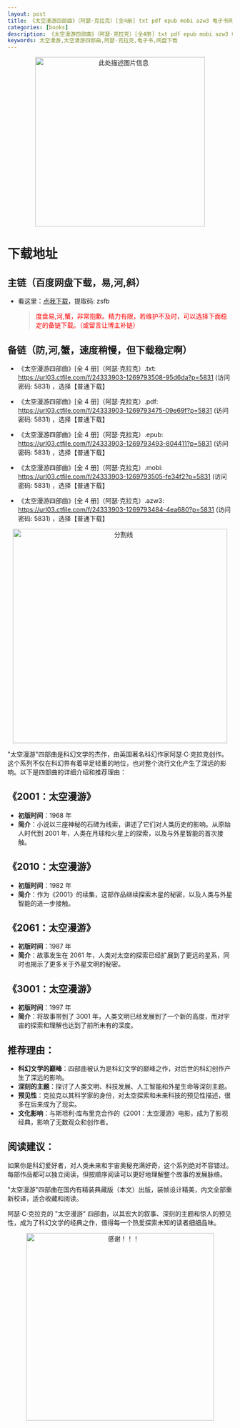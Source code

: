 ```yaml
---
layout: post
title: 《太空漫游四部曲》（阿瑟·克拉克）[全4册] txt pdf epub mobi azw3 电子书网盘下载
categories: [books]
description: 《太空漫游四部曲》（阿瑟·克拉克）[全4册] txt pdf epub mobi azw3 电子书网盘下载：https://qweree.cn/index.php/384/
keywords: 太空漫游,太空漫游四部曲,阿瑟·克拉克,电子书,网盘下载
---
```


<div align="center"><img src="http://qweree.cn/wp-content/uploads/2024/06/tai-kong-man-you.jpg" alt="此处描述图片信息" width="380px" height="auto"></div>

# 下载地址

## 主链（百度网盘下载，易,河,斜）

- 看这里：[点我下载](https://pan.baidu.com/s/1qZRtufNxueSwGGkzsLIB5A?pwd=zsfb)，提取码: zsfb

  > <p style="color:red" >度盘易,河,蟹，非常抱歉。精力有限，若维护不及时，可以选择下面稳定的备链下载。（或留言让博主补链）</p>

## 备链（防,河,蟹，速度稍慢，但下载稳定啊）

- 《太空漫游四部曲》[全 4 册]（阿瑟·克拉克）.txt: <https://url03.ctfile.com/f/24333903-1269793508-95d6da?p=5831> (访问密码: 5831) ，选择【普通下载】

- 《太空漫游四部曲》[全 4 册]（阿瑟·克拉克）.pdf: <https://url03.ctfile.com/f/24333903-1269793475-09e69f?p=5831> (访问密码: 5831) ，选择【普通下载】

- 《太空漫游四部曲》[全 4 册]（阿瑟·克拉克）.epub: <https://url03.ctfile.com/f/24333903-1269793493-804411?p=5831> (访问密码: 5831) ，选择【普通下载】

- 《太空漫游四部曲》[全 4 册]（阿瑟·克拉克）.mobi: <https://url03.ctfile.com/f/24333903-1269793505-fe34f2?p=5831> (访问密码: 5831) ，选择【普通下载】

- 《太空漫游四部曲》[全 4 册]（阿瑟·克拉克）.azw3: <https://url03.ctfile.com/f/24333903-1269793484-4ea680?p=5831> (访问密码: 5831) ，选择【普通下载】

<div align="center"><img src="https://pic.imgdb.cn/item/6612476468eb935713c85291.gif" alt="分割线" width="480px" height="auto"/></div>

"太空漫游"四部曲是科幻文学的杰作，由英国著名科幻作家阿瑟·C·克拉克创作。这个系列不仅在科幻界有着举足轻重的地位，也对整个流行文化产生了深远的影响。以下是四部曲的详细介绍和推荐理由：

## 《2001：太空漫游》

- **初版时间**：1968 年
- **简介**：小说以三座神秘的石碑为线索，讲述了它们对人类历史的影响。从原始人时代到 2001 年，人类在月球和火星上的探索，以及与外星智能的首次接触。

## 《2010：太空漫游》

- **初版时间**：1982 年
- **简介**：作为《2001》的续集，这部作品继续探索木星的秘密，以及人类与外星智能的进一步接触。

## 《2061：太空漫游》

- **初版时间**：1987 年
- **简介**：故事发生在 2061 年，人类对太空的探索已经扩展到了更远的星系，同时也揭示了更多关于外星文明的秘密。

## 《3001：太空漫游》

- **初版时间**：1997 年
- **简介**：将故事带到了 3001 年，人类文明已经发展到了一个新的高度，而对宇宙的探索和理解也达到了前所未有的深度。

## 推荐理由：

- **科幻文学的巅峰**：四部曲被认为是科幻文学的巅峰之作，对后世的科幻创作产生了深远的影响。
- **深刻的主题**：探讨了人类文明、科技发展、人工智能和外星生命等深刻主题。
- **预见性**：克拉克以其科学家的身份，对太空探索和未来科技的预见性描述，很多在后来成为了现实。
- **文化影响**：与斯坦利·库布里克合作的《2001：太空漫游》电影，成为了影视经典，影响了无数观众和创作者。

## 阅读建议：

如果你是科幻爱好者，对人类未来和宇宙奥秘充满好奇，这个系列绝对不容错过。每部作品都可以独立阅读，但按顺序阅读可以更好地理解整个故事的发展脉络。

"太空漫游"四部曲在国内有精装典藏版（本文）出版，装帧设计精美，内文全部重新校译，适合收藏和阅读。

阿瑟·C·克拉克的 "太空漫游" 四部曲，以其宏大的叙事、深刻的主题和惊人的预见性，成为了科幻文学的经典之作，值得每一个热爱探索未知的读者细细品味。

<div align="center"><img src="https://pic.imgdb.cn/item/661246bf68eb935713c7f81c.gif" alt="感谢！！！" width="420px" height="auto"/></div>
